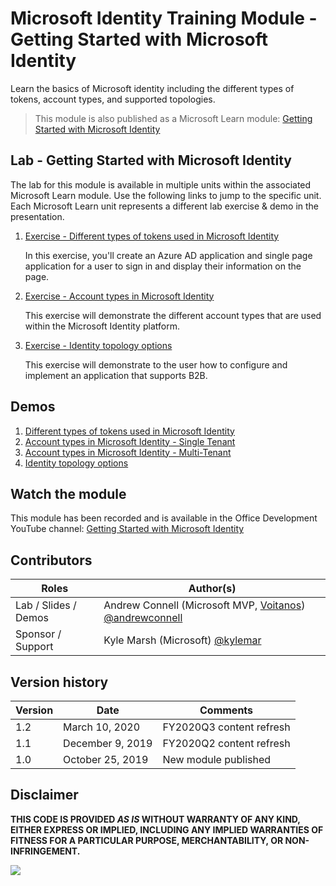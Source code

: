 # Microsoft Identity Training Module - Getting Started with Microsoft Identity

Learn the basics of Microsoft identity including the different types of tokens, account types, and supported topologies.

> This module is also published as a Microsoft Learn module: [Getting Started with Microsoft Identity](https://docs.microsoft.com/learn/modules/getting-started-identity)

## Lab - Getting Started with Microsoft Identity

The lab for this module is available in multiple units within the associated Microsoft Learn module. Use the following links to jump to the specific unit. Each Microsoft Learn unit represents a different lab exercise & demo in the presentation.

1. [Exercise - Different types of tokens used in Microsoft Identity](https://docs.microsoft.com/learn/modules/getting-started-identity/3-exercise-different-token-types)

    In this exercise, you'll create an Azure AD application and single page application for a user to sign in and display their information on the page.

1. [Exercise - Account types in Microsoft Identity](https://docs.microsoft.com/learn/modules/getting-started-identity/5-exercise-different-account-types)

    This exercise will demonstrate the different account types that are used within the Microsoft Identity platform.

1. [Exercise - Identity topology options](https://docs.microsoft.com/learn/modules/getting-started-identity/7-exercise-topology-options)

    This exercise will demonstrate to the user how to configure and implement an application that supports B2B.

## Demos

1. [Different types of tokens used in Microsoft Identity](./Demos/01-spa)
1. [Account types in Microsoft Identity - Single Tenant](./Demos/02-aspnetcore-singleorg)
1. [Account types in Microsoft Identity - Multi-Tenant](./Demos/02-aspnetcore-multitorg)
1. [Identity topology options](./Demos/03-aspnetcode-b2b)

## Watch the module

This module has been recorded and is available in the Office Development YouTube channel: [Getting Started with Microsoft Identity](https://youtu.be/3VgHZtjFSPk)

## Contributors

|        Roles         |                                                    Author(s)                                                     |
| -------------------- | ---------------------------------------------------------------------------------------------------------------- |
| Lab / Slides / Demos | Andrew Connell (Microsoft MVP, [Voitanos](https://www.voitanos.io)) [@andrewconnell](//github.com/andrewconnell) |
| Sponsor / Support    | Kyle Marsh (Microsoft) [@kylemar](//github.com/kylemar)                                                          |

## Version history

| Version |       Date       |         Comments         |
| ------- | ---------------- | ------------------------ |
| 1.2     | March 10, 2020   | FY2020Q3 content refresh |
| 1.1     | December 9, 2019 | FY2020Q2 content refresh |
| 1.0     | October 25, 2019 | New module published     |

## Disclaimer

**THIS CODE IS PROVIDED _AS IS_ WITHOUT WARRANTY OF ANY KIND, EITHER EXPRESS OR IMPLIED, INCLUDING ANY IMPLIED WARRANTIES OF FITNESS FOR A PARTICULAR PURPOSE, MERCHANTABILITY, OR NON-INFRINGEMENT.**

<img src="https://telemetry.sharepointpnp.com/TrainingContent/Identity/01-getting-started-microsoft-identity" />
